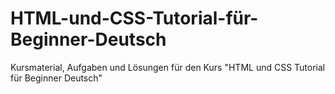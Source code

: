 # HTML-und-CSS-Tutorial-für-Beginner-Deutsch
Kursmaterial, Aufgaben und Lösungen für den Kurs "HTML und CSS Tutorial für Beginner Deutsch"
